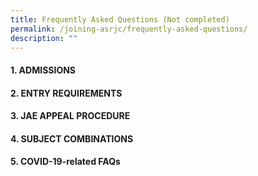```yaml
---
title: Frequently Asked Questions (Not completed)
permalink: /joining-asrjc/frequently-asked-questions/
description: ""
---
```




#### 1\. ADMISSIONS

#### 2\. ENTRY REQUIREMENTS

#### 3\. JAE APPEAL PROCEDURE

#### 4\. SUBJECT COMBINATIONS

#### 5\. COVID-19-related FAQs